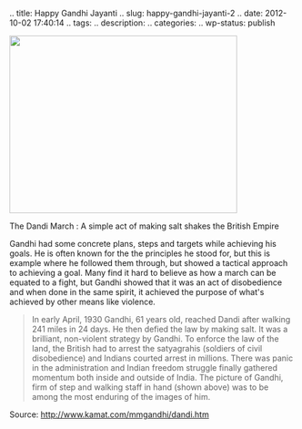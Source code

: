 .. title: Happy Gandhi Jayanti
.. slug: happy-gandhi-jayanti-2
.. date: 2012-10-02 17:40:14
.. tags: 
.. description: 
.. categories: 
.. wp-status: publish

<html><body><a href="http://xtoinf.files.wordpress.com/2012/10/dandimarch.jpg"><img src="http://xtoinf.files.wordpress.com/2012/10/dandimarch.jpg" alt="" title="dandimarch" width="400" height="312" class="aligncenter size-full wp-image-858"></a>



The Dandi March : A simple act of making salt shakes the British Empire



Gandhi had some concrete plans, steps and targets while achieving his goals. He is often known for the the principles he stood for, but this is example where he followed them through, but showed a tactical approach to achieving a goal. Many find it hard to believe as how a march can be equated to a fight, but Gandhi showed that it was an act of disobedience and when done in the same spirit, it achieved the purpose of what's achieved by other means like violence.





<blockquote>In early April, 1930 Gandhi, 61 years old, reached Dandi after walking 241 miles in 24 days. He then defied the law by making salt. It was a brilliant, non-violent strategy by Gandhi. To enforce the law of the land, the British had to arrest the satyagrahis (soldiers of civil disobedience) and Indians courted arrest in millions. There was panic in the administration and Indian freedom struggle  finally gathered momentum both inside and outside of India. The picture of Gandhi, firm of step and walking staff in hand (shown above) was to be among the most enduring of the images of him.

</blockquote>



Source: <a href="http://www.kamat.com/mmgandhi/dandi.htm">http://www.kamat.com/mmgandhi/dandi.htm</a></body></html>